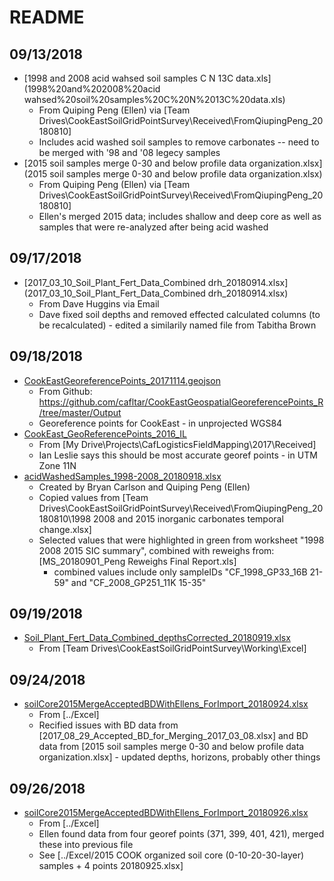 # README

## 09/13/2018

* [1998 and 2008 acid wahsed soil samples C N 13C data.xls](1998%20and%202008%20acid wahsed%20soil%20samples%20C%20N%2013C%20data.xls)
  * From Quiping Peng (Ellen) via [Team Drives\CookEastSoilGridPointSurvey\Received\FromQiupingPeng_20180810]
  * Includes acid washed soil samples to remove carbonates -- need to be merged with '98 and '08 legecy samples
* [2015 soil samples  merge 0-30 and below profile data organization.xlsx](2015 soil samples  merge 0-30 and below profile data organization.xlsx)
  * From Quiping Peng (Ellen) via [Team Drives\CookEastSoilGridPointSurvey\Received\FromQiupingPeng_20180810]
  * Ellen's merged 2015 data; includes shallow and deep core as well as samples that were re-analyzed after being acid washed

## 09/17/2018

* [2017_03_10_Soil_Plant_Fert_Data_Combined drh_20180914.xlsx](2017_03_10_Soil_Plant_Fert_Data_Combined drh_20180914.xlsx)
  * From Dave Huggins via Email
  * Dave fixed soil depths and removed effected calculated columns (to be recalculated) - edited a similarily named file from Tabitha Brown
  
## 09/18/2018

* [CookEastGeoreferencePoints_20171114.geojson](CookEastGeoreferencePoints_20171114.geojson)
  * From Github: https://github.com/cafltar/CookEastGeospatialGeoreferencePoints_R/tree/master/Output
  * Georeference points for CookEast - in unprojected WGS84
* [CookEast_GeoReferencePoints_2016_IL](CookEast_GeoReferencePoints_2016_IL)
  * From [My Drive\Projects\CafLogisticsFieldMapping\2017\Received]
  * Ian Leslie says this should be most accurate georef points - in UTM Zone 11N
* [acidWashedSamples_1998-2008_20180918.xlsx](acidWashedSamples_1998-2008_20180918.xlsx)
  * Created by Bryan Carlson and Quiping Peng (Ellen)
  * Copied values from [Team Drives\CookEastSoilGridPointSurvey\Received\FromQiupingPeng_20180810\1998 2008 and 2015 inorganic carbonates temporal change.xlsx]
  * Selected values that were highlighted in green from worksheet "1998 2008 2015 SIC summary", combined with reweighs from: [MS_20180901_Peng Reweighs Final Report.xls]
    * combined values include only sampleIDs "CF_1998_GP33_16B 21-59" and "CF_2008_GP251_11K 15-35"
	
## 09/19/2018
* [Soil_Plant_Fert_Data_Combined_depthsCorrected_20180919.xlsx](Soil_Plant_Fert_Data_Combined_depthsCorrected_20180919.xlsx)
	* From [Team Drives\CookEastSoilGridPointSurvey\Working\Excel]
	
## 09/24/2018
* [soilCore2015MergeAcceptedBDWithEllens_ForImport_20180924.xlsx](soilCore2015MergeAcceptedBDWithEllens_ForImport_20180924.xlsx)
	* From [../Excel]
	* Recified issues with BD data from [2017_08_29_Accepted_BD_for_Merging_2017_03_08.xlsx] and BD data from [2015 soil samples  merge 0-30 and below profile data organization.xlsx] - updated depths, horizons, probably other things
	
## 09/26/2018
* [soilCore2015MergeAcceptedBDWithEllens_ForImport_20180926.xlsx](soilCore2015MergeAcceptedBDWithEllens_ForImport_20180926.xlsx)
	* From [../Excel]
	* Ellen found data from four georef points (371, 399, 401, 421), merged these into previous file
	* See [../Excel/2015 COOK organized soil core (0-10-20-30-layer) samples + 4 points 20180925.xlsx]